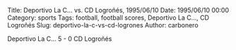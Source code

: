 Title: Deportivo La C… vs. CD Logroñés, 1995/06/10
Date: 1995/06/10 00:00
Category: sports
Tags: football, football scores, Deportivo La C…, CD Logroñés
Slug: deportivo-la-c-vs-cd-logrones
Author: carbonero


Deportivo La C… 5 - 0 CD Logroñés
